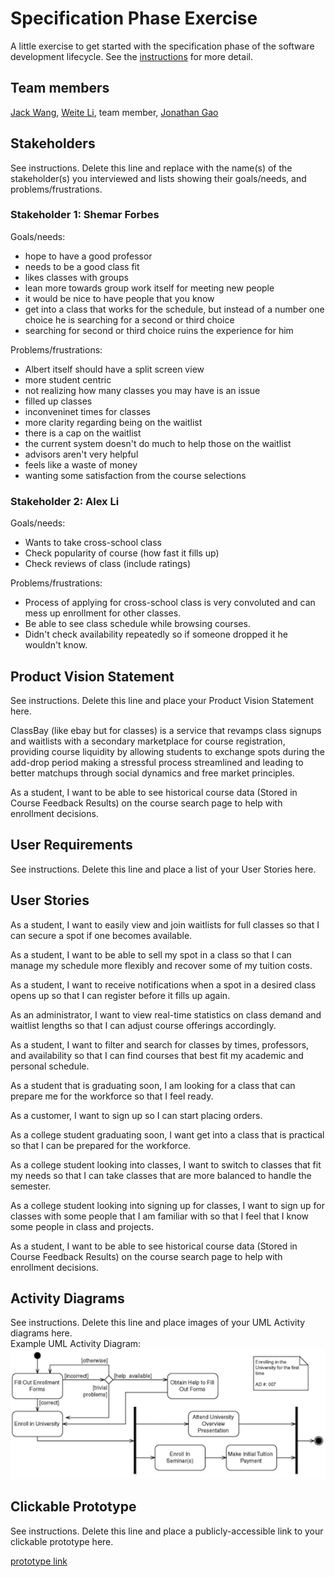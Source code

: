 # Specification Phase Exercise

A little exercise to get started with the specification phase of the software development lifecycle. See the [instructions](instructions.md) for more detail.

## Team members

[Jack Wang](https://github.com/JackInTheBox314), 
[Weite Li](https://github.com/YYukin0),
team member, 
[Jonathan Gao](https://github.com/jg169)

## Stakeholders

See instructions. Delete this line and replace with the name(s) of the stakeholder(s) you interviewed and lists showing their goals/needs, and problems/frustrations.

### Stakeholder 1: Shemar Forbes 

Goals/needs: 
- hope to have a good professor 
- needs to be a good class fit 
- likes classes with groups 
- lean more towards group work itself for meeting new people 
- it would be nice to have people that you know 
- get into a class that works for the schedule, but instead of a number one choice he is searching for a second or third choice 
- searching for second or third choice ruins the experience for him 

Problems/frustrations: 
- Albert itself should have a split screen view 
- more student centric 
- not realizing how many classes you may have is an issue 
- filled up classes 
- inconveninet times for classes 
- more clarity regarding being on the waitlist 
- there is a cap on the waitlist 
- the current system doesn't do much to help those on the waitlist 
- advisors aren't very helpful 
- feels like a waste of money
- wanting some satisfaction from the course selections 

### Stakeholder 2: Alex Li

Goals/needs: 
- Wants to take cross-school class
- Check popularity of course (how fast it fills up)
- Check reviews of class (include ratings)

Problems/frustrations: 
- Process of applying for cross-school class is very convoluted and can mess up enrollment for other classes.
- Be able to see class schedule while browsing courses.
- Didn't check availability repeatedly so if someone dropped it he wouldn't know.

## Product Vision Statement

See instructions. Delete this line and place your Product Vision Statement here.

ClassBay (like ebay but for classes) is a service that revamps class signups and waitlists with a secondary marketplace for course registration, providing course liquidity by allowing students to exchange spots during the add-drop period making a stressful process streamlined and leading to better matchups through social dynamics and free market principles. 


As a student, I want to be able to see historical course data (Stored in Course Feedback Results) on the course search page to help with enrollment decisions.

## User Requirements

See instructions. Delete this line and place a list of your User Stories here.

## User Stories

As a student, I want to easily view and join waitlists for full classes so that I can secure a spot if one becomes available.

As a student, I want to be able to sell my spot in a class so that I can manage my schedule more flexibly and recover some of my tuition costs.

As a student, I want to receive notifications when a spot in a desired class opens up so that I can register before it fills up again.

As an administrator, I want to view real-time statistics on class demand and waitlist lengths so that I can adjust course offerings accordingly.

As a student, I want to filter and search for classes by times, professors, and availability so that I can find courses that best fit my academic and personal schedule.

As a student that is graduating soon, I am looking for a class that can prepare me for the workforce so that I feel ready. 

As a customer, I want to sign up so I can start placing orders.

As a college student graduating soon, I want get into a class that is practical so that I can be prepared for the workforce. 

As a college student looking into classes, I want to switch to classes that fit my needs so that I can take classes that are more balanced to handle the semester. 

As a college student looking into signing up for classes, I want to sign up for classes with some people that I am familiar with so that I feel that I know some people in class and projects.

As a student, I want to be able to see historical course data (Stored in Course Feedback Results) on the course search page to help with enrollment decisions.

## Activity Diagrams

See instructions. Delete this line and place images of your UML Activity diagrams here.  
Example UML Activity Diagram:  
![Example UML Activity Diagram](uml_activity_diagram.png)

## Clickable Prototype

See instructions. Delete this line and place a publicly-accessible link to your clickable prototype here.  

[prototype link](https://www.figma.com/proto/snzrok5nuP927l1r6CneUJ/TheBestTeam?node-id=1-2&p=f&t=0Sxey6lYgSSU1JSI-1&scaling=scale-down&content-scaling=fixed&page-id=0%3A1&starting-point-node-id=1%3A2)
